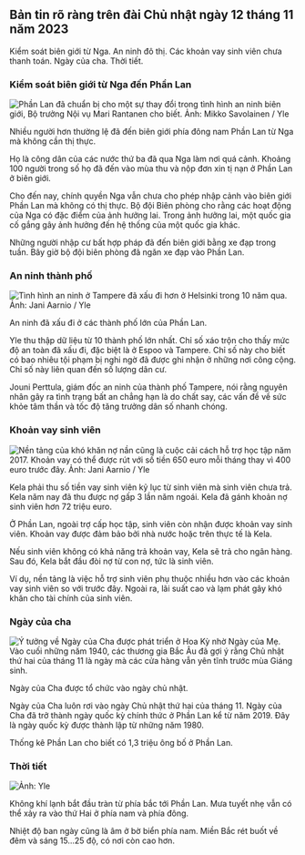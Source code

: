 ## Bản tin rõ ràng trên đài Chủ nhật ngày 12 tháng 11 năm 2023

Kiểm soát biên giới từ Nga. An ninh đô thị. Các khoản vay sinh viên chưa thanh toán. Ngày của cha. Thời tiết.

### Kiểm soát biên giới từ Nga đến Phần Lan

![Phần Lan đã chuẩn bị cho một sự thay đổi trong tình hình an ninh biên giới, Bộ trưởng Nội vụ Mari Rantanen cho biết. Ảnh: Mikko Savolainen / Yle](https://images.cdn.yle.fi/image/upload/c_crop,h_2720,w_4836,x_0,y_450/ar_1.7777777777777777,c_fill,g_faces,h_675,w_1200/dpr_1.0/q_auto:eco/f_auto/fl_lossy/v1695988171/39-11790926516b884859ee)

Nhiều người hơn thường lệ đã đến biên giới phía đông nam Phần Lan từ Nga mà không cần thị thực.

Họ là công dân của các nước thứ ba đã qua Nga làm nơi quá cảnh. Khoảng 100 người trong số họ đã đến vào mùa thu và nộp đơn xin tị nạn ở Phần Lan ở biên giới.

Cho đến nay, chính quyền Nga vẫn chưa cho phép nhập cảnh vào biên giới Phần Lan mà không có thị thực. Bộ đội Biên phòng cho rằng các hoạt động của Nga có đặc điểm của ảnh hưởng lai. Trong ảnh hưởng lai, một quốc gia cố gắng gây ảnh hưởng đến hệ thống của một quốc gia khác.

Những người nhập cư bất hợp pháp đã đến biên giới bằng xe đạp trong tuần. Bây giờ bộ đội biên phòng đã ngăn xe đạp vào Phần Lan.

### An ninh thành phố

![Tình hình an ninh ở Tampere đã xấu đi hơn ở Helsinki trong 10 năm qua. Ảnh: Jani Aarnio / Yle](https://images.cdn.yle.fi/image/upload/c_crop,h_2687,w_4777,x_1,y_258/ar_1.7777777777777777,c_fill,g_faces,h_675,w_1200/dpr_1.0/q_auto:eco/f_auto/fl_lossy/v1699517677/39-1197321654a95de6dbe7)

An ninh đã xấu đi ở các thành phố lớn của Phần Lan.

Yle thu thập dữ liệu từ 10 thành phố lớn nhất. Chỉ số xáo trộn cho thấy mức độ an toàn đã xấu đi, đặc biệt là ở Espoo và Tampere. Chỉ số này cho biết có bao nhiêu tội phạm bị nghi ngờ đã được ghi nhận ở những nơi công cộng. Chỉ số này liên quan đến số lượng dân cư.

Jouni Perttula, giám đốc an ninh của thành phố Tampere, nói rằng nguyên nhân gây ra tình trạng bất an chẳng hạn là do chất say, các vấn đề về sức khỏe tâm thần và tốc độ tăng trưởng dân số nhanh chóng.

### Khoản vay sinh viên

![Nền tảng của khó khăn nợ nần cũng là cuộc cải cách hỗ trợ học tập năm 2017. Khoản vay có thể được rút với số tiền 650 euro mỗi tháng thay vì 400 euro trước đây. Ảnh: Jani Aarnio / Yle](https://images.cdn.yle.fi/image/upload/c_crop,h_3078,w_5472,x_0,y_557/ar_1.7777777777777777,c_fill,g_faces,h_675,w_1200/dpr_1.0/q_auto:eco/f_auto/fl_lossy/v1694583672/39-1171262650149d3dfd0c)

Kela phải thu số tiền vay sinh viên kỷ lục từ sinh viên mà sinh viên chưa trả. Kela năm nay đã thu được nợ gấp 3 lần năm ngoái. Kela đã gánh khoản nợ sinh viên hơn 72 triệu euro.

Ở Phần Lan, ngoài trợ cấp học tập, sinh viên còn nhận được khoản vay sinh viên. Khoản vay được đảm bảo bởi nhà nước hoặc trên thực tế là Kela.

Nếu sinh viên không có khả năng trả khoản vay, Kela sẽ trả cho ngân hàng. Sau đó, Kela bắt đầu đòi nợ từ con nợ, tức là sinh viên.

Ví dụ, nền tảng là việc hỗ trợ sinh viên phụ thuộc nhiều hơn vào các khoản vay sinh viên so với trước đây. Ngoài ra, lãi suất cao và lạm phát gây khó khăn cho tài chính của sinh viên.

### Ngày của cha

![Ý tưởng về Ngày của Cha được phát triển ở Hoa Kỳ nhờ Ngày của Mẹ. Vào cuối những năm 1940, các thương gia Bắc Âu đã gợi ý rằng Chủ nhật thứ hai của tháng 11 là ngày mà các cửa hàng vẫn yên tĩnh trước mùa Giáng sinh.](https://images.cdn.yle.fi/image/upload/c_crop,h_360,w_640,x_0,y_0/ar_1.77777777777777777,c_fill,g_faces,h_675,w_1200/dpr_1.0/q_auto:eco/f_auto/fl_lossy/v1510307500/39-4421515a057677df668)

Ngày của Cha được tổ chức vào ngày chủ nhật.

Ngày của Cha luôn rơi vào ngày Chủ nhật thứ hai của tháng 11. Ngày của Cha đã trở thành ngày quốc kỳ chính thức ở Phần Lan kể từ năm 2019. Đây là ngày quốc kỳ được thành lập từ những năm 1980.

Thống kê Phần Lan cho biết có 1,3 triệu ông bố ở Phần Lan.

### Thời tiết

![ Ảnh: Yle](https://images.cdn.yle.fi/image/upload/c_crop,h_1080,w_1919,x_0,y_0/ar_1.7777777777777777,c_fill,g_faces,h_675,w_1200/dpr_1.0/q_auto:eco/f_auto/fl_lossy/v1699803736/39-11995176550f22164d93)

Không khí lạnh bắt đầu tràn từ phía bắc tới Phần Lan. Mưa tuyết nhẹ vẫn có thể xảy ra vào thứ Hai ở phía nam và phía đông.

Nhiệt độ ban ngày cũng là âm ở bờ biển phía nam. Miền Bắc rét buốt về đêm và sáng 15\...25 độ, có nơi còn cao hơn.